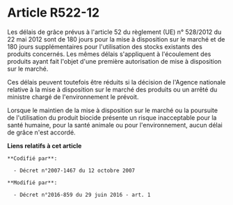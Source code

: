# Article R522-12

Les délais de grâce prévus à l'article 52 du règlement (UE) n° 528/2012 du 22 mai 2012 sont de 180 jours pour la mise à
disposition sur le marché et de 180 jours supplémentaires pour l'utilisation des stocks existants des produits concernés. Les
mêmes délais s'appliquent à l'écoulement des produits ayant fait l'objet d'une première autorisation de mise à disposition
sur le marché.

Ces délais peuvent toutefois être réduits si la décision de l'Agence nationale relative à la mise à disposition sur le marché
des produits ou un arrêté du ministre chargé de l'environnement le prévoit.

Lorsque le maintien de la mise à disposition sur le marché ou la poursuite de l'utilisation du produit biocide présente un
risque inacceptable pour la santé humaine, pour la santé animale ou pour l'environnement, aucun délai de grâce n'est accordé.

**Liens relatifs à cet article**

	**Codifié par**:

	  - Décret n°2007-1467 du 12 octobre 2007

	**Modifié par**:

	  - Décret n°2016-859 du 29 juin 2016 - art. 1
